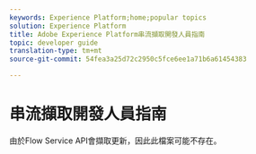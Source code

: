```yaml
---
keywords: Experience Platform;home;popular topics
solution: Experience Platform
title: Adobe Experience Platform串流擷取開發人員指南
topic: developer guide
translation-type: tm+mt
source-git-commit: 54fea3a25d72c2950c5fce6ee1a71b6a61454383

---
```



# 串流擷取開發人員指南

由於Flow Service API會擷取更新，因此此檔案可能不存在。